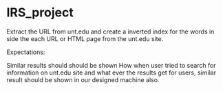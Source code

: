 # IRS_project

Extract the URL from unt.edu and create a inverted index for the words in side the each URL or HTML page from the unt.edu site.

Expectations:

Similar results should should be shown How when user tried to search for information on unt.edu site and what ever the results get for users, similar result should be shown in our designed machine also.
